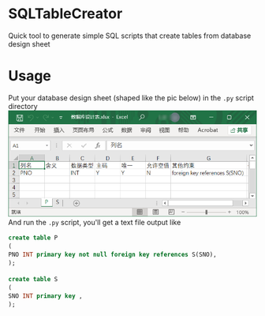 # SQLTableCreator
 Quick tool to generate simple SQL scripts that create tables from database design sheet
# Usage
 Put your database design sheet (shaped like the pic below) in the `.py` script directory
 ![](Input.png)
 And run the  `.py` script, you'll get a text file output like 
 ```SQL
 create table P
(
PNO INT primary key not null foreign key references S(SNO),
);

create table S
(
SNO INT primary key ,
);
```